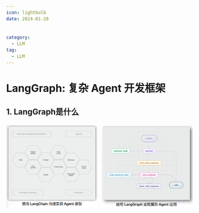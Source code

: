 ```yaml
---
icon: lightbulb
date: 2024-01-28


category:
  - LLM
tag:
  - LLM
---
```

# LangGraph: 复杂 Agent 开发框架

<!-- more -->

## 1. LangGraph是什么
![alt text](image.png)
